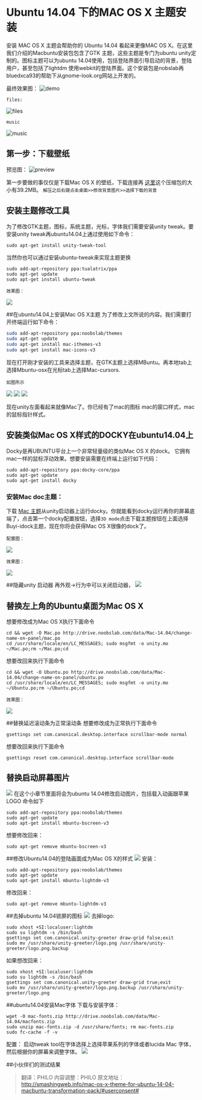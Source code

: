 
Ubuntu 14.04 下的MAC OS X	 主题安装	
====================

安装 MAC OS X 主题会帮助你的 Ubuntu 14.04 看起来更像MAC OS X。在这里我们介绍的Macbuntu安装包包含了GTK 主题，这些主题是专门为ubuntu unity定制的。图标主题可以为ubuntu 14.04使用，包括登陆界面引导启动的背景，登陆用户，甚至包括了lightdm 使用webkit的登陆界面。这个安装包是nobslab再bluedxca93的帮助下从gnome-look.org网站上开发的。

最终效果图：
![demo](http://smashingweb.info/wp-content/uploads/2014/04/ubuntu-1404-mac-os-x-theme.jpg)

`files:`

![files](http://smashingweb.info/wp-content/uploads/2014/04/ubuntu-1404-mac-os-x-theme-desktop.jpg)


`music`

![music](http://smashingweb.info/wp-content/uploads/2014/04/ubuntu-1404-mac-os-x-theme-music.jpg)

## 第一步：下载壁纸
预览图：
![preview](http://smashingweb.info/wp-content/uploads/2014/04/mac-os-x-wallpapers-for-ubuntu-1404.jpg)

第一步要做的事仅仅是下载Mac OS X 的壁纸，下载连接再 [这里](http://drive.noobslab.com/data/Mac-13.10/MBuntu-Wallpapers.zip)这个压缩包的大小有39.2MB。
`解压之后右键点击桌面>>修改背景图片>>选择下载的背景`
## 安装主题修改工具
为了修改GTK主题，图标，系统主题，光标，字体我们需要安装unity tweak。要安装unity tweak再ubuntu14.04上通过使用如下命令：

```shell
sudo apt-get install unity-tweak-tool
```
当然你也可以通过安装ubuntu-tweak来实现主题更换
```shell
sudo add-apt-repository ppa:tualatrix/ppa
sudo apt-get update
sudo apt-get install ubuntu-tweak
```

`效果图：`

![](http://smashingweb.info/wp-content/uploads/2014/04/Unity_tweak_tool_1.jpeg)

##在ubuntu14.04上安装Mac OS X主题
为了修改上文所说的内容。我们需要打开终端运行如下命令：
```bash
sudo add-apt-repository ppa:noobslab/themes
sudo apt-get update
sudo apt-get install mac-ithemes-v3
sudo apt-get install mac-icons-v3
```
现在打开刚才安装的工具来选择主题，在GTK主题上选择MBuntu。再本地tab上选择Mbuntu-osx在光标tab上选择Mac-cursors.

`如图所示`

![](http://smashingweb.info/wp-content/uploads/2014/04/select-mac-theme-ubuntu-1404.jpg)
![](http://smashingweb.info/wp-content/uploads/2014/04/select-mac-icons-ubuntu-1404.jpg)
![](http://smashingweb.info/wp-content/uploads/2014/04/select-mac-cursors-ubuntu-1404.jpg)

现在unity左面看起来就像Mac了。你已经有了mac的图标 mac的窗口样式，mac的鼠标指针样式。

## 安装类似Mac OS X样式的DOCKY在ubuntu14.04上

Docky是再UBUNTU平台上一个非常轻量级的类似Mac OS X 的dock。 它拥有mac一样的鼠标浮动效果。想要安装需要在终端上运行如下代码：
```shell
sudo add-apt-repository ppa:docky-core/ppa
sudo apt-get update
sudo apt-get install docky
```
### 安装Mac doc主题：
下载 [Mac 主题](http://drive.noobslab.com/data/Mac-14.04/Mac-OS-Lion%28Docky%29.tar)从unity启动器上运行docky。你就能看到docky运行再你的屏幕底端了，点击第一个docky配置按钮，选择`3D mode`点击下载主题按钮在上面选择Buyi-idock主题，现在你将会获得Mac OS X很像的dock了。

`配置图：`

![](http://smashingweb.info/wp-content/uploads/2014/04/ubuntu-1404-mac-osx-dock.jpg)

`效果图：`

![](http://smashingweb.info/wp-content/uploads/2014/04/docky-theme-ubuntu-1404.jpg)

##隐藏unity 启动器
再外观->行为中可以关闭启动器，
![](http://smashingweb.info/wp-content/uploads/2014/04/mac-hide-launcher.jpg)

## 替换左上角的Ubuntu桌面为Mac OS X
想要修改成为Mac OS X执行下面命令
```shell
cd && wget -O Mac.po http://drive.noobslab.com/data/Mac-14.04/change-name-on-panel/mac.po
cd /usr/share/locale/en/LC_MESSAGES; sudo msgfmt -o unity.mo ~/Mac.po;rm ~/Mac.po;cd
```

想要改回来执行下面命令

```shell
cd && wget -O Ubuntu.po http://drive.noobslab.com/data/Mac-14.04/change-name-on-panel/ubuntu.po
cd /usr/share/locale/en/LC_MESSAGES; sudo msgfmt -o unity.mo ~/Ubuntu.po;rm ~/Ubuntu.po;cd
```

`效果图：`

![](http://smashingweb.info/wp-content/uploads/2014/04/ubuntu-1404-mac-logo.jpg)

##替换延迟滚动条为正常滚动条
想要修改成为正常执行下面命令
```shell
gsettings set com.canonical.desktop.interface scrollbar-mode normal
```

想要改回来执行下面命令

```shell
gsettings reset com.canonical.desktop.interface scrollbar-mode
```

## 替换启动屏幕图片
![](http://smashingweb.info/wp-content/uploads/2014/04/mac-boot-splash-1-4-11.png)
在这个小章节里面将会为ubuntu 14.04修改启动图片，包括载入动画跟苹果LOGO
命令如下
```shell
sudo add-apt-repository ppa:noobslab/themes
sudo apt-get update
sudo apt-get install mbuntu-bscreen-v3
```
想要修改回来：
```shell
sudo apt-get remove mbuntu-bscreen-v3
```

##修改Ubuntu14.04的登陆画面成为Mac OS X的样式
![](http://smashingweb.info/wp-content/uploads/2014/04/ubuntu-1404-mac-osx-login.jpg)
安装：
```shell
sudo add-apt-repository ppa:noobslab/themes
sudo apt-get update
sudo apt-get install mbuntu-lightdm-v3
```
修改回来：
```shell
sudo apt-get remove mbuntu-lightdm-v3
```

##去掉ubuntu 14.04锁屏的图标
![](http://smashingweb.info/wp-content/uploads/2014/04/ubuntu-1404-mac-lock-screen.jpg)
去掉logo:
```shell
sudo xhost +SI:localuser:lightdm
sudo su lightdm -s /bin/bash
gsettings set com.canonical.unity-greeter draw-grid false;exit
sudo mv /usr/share/unity-greeter/logo.png /usr/share/unity-greeter/logo.png.backup
```
如果想改回来：
```shell
sudo xhost +SI:localuser:lightdm
sudo su lightdm -s /bin/bash
gsettings set com.canonical.unity-greeter draw-grid true;exit
sudo mv /usr/share/unity-greeter/logo.png.backup /usr/share/unity-greeter/logo.png
```

##ubuntu14.04安装Mac字体
下载与安装字体：
```shell
wget -O mac-fonts.zip http://drive.noobslab.com/data/Mac-14.04/macfonts.zip
sudo unzip mac-fonts.zip -d /usr/share/fonts; rm mac-fonts.zip
sudo fc-cache -f -v
```
配置：
启动tweak tool在字体选择上选择苹果系列的字体或者lucida Mac 字体，然后根据你的屏幕来调整字体。
![](http://smashingweb.info/wp-content/uploads/2014/04/ubuntu-1404-mac-osx-fonts.jpg)

##小伙伴们的测试结果


> 翻译：PHILO 
> 内容调整：PHILO
> 原文地址：http://smashingweb.info/mac-os-x-theme-for-ubuntu-14-04-macbuntu-transformation-pack/#userconsent#
